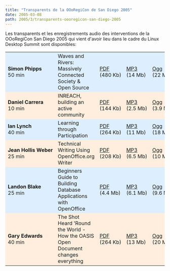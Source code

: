 ```yaml
---
title: "Transparents de la OOoRegiCon de San Diego 2005"
date: 2005-03-08
path: 2005/3/transparents-oooregicon-san-diego-2005
---
```


<p>Les transparents et les enregistrements audio des
interventions de la OOoRegiCon San Diego 2005 qui vient
d'avoir lieu dans le cadre du Linux Desktop Summit sont
disponibles:</p> 

<table cellpadding="2" cellspacing="0"><tbody><tr style="background: #ddeeff none repeat scroll 0% 50%; -moz-background-clip: border; -moz-background-origin: padding; -moz-background-inline-policy: continuous; height: 2.5em;"><td><strong>Simon&#160;Phipps</strong><br>
50&#160;min</td>

<td>Waves and Rivers: Massively Connected Society &amp;
Open Source</td>

<td><a href="http://website.openoffice.org/tryouts/dcarrera/RegiCon/pdf/Simon_Phipps.pdf">
PDF</a><br>
(480&#160;Kb)</td>

<td><a href="http://website.openoffice.org/tryouts/dcarrera/RegiCon/mp3/Simon_Phipps.mp3">
MP3</a><br>
(14 Mb)</td>

<td><a href="http://website.openoffice.org/tryouts/dcarrera/RegiCon/ogg/Simon_Phipps.ogg">
Ogg</a><br>
(22 Mb)</td>
</tr><tr style="background: #ffeedd none repeat scroll 0% 50%; -moz-background-clip: border; -moz-background-origin: padding; -moz-background-inline-policy: continuous; height: 2.5em;"><td><strong>Daniel&#160;Carrera</strong><br>
10 min</td>

<td>INREACH, building an active community</td>

<td><a href="http://website.openoffice.org/tryouts/dcarrera/RegiCon/pdf/Daniel_Carrera.pdf">
PDF</a><br>
(144 Kb)</td>

<td><a href="http://website.openoffice.org/tryouts/dcarrera/RegiCon/mp3/Daniel_Carrera.mp3">
MP3</a><br>
(2.5&#160;Mb)</td>

<td><a href="http://website.openoffice.org/tryouts/dcarrera/RegiCon/ogg/Daniel_Carrera.ogg">
Ogg</a><br>
(3.9&#160;Mb)</td>
</tr><tr style="background: #ddeeff none repeat scroll 0% 50%; -moz-background-clip: border; -moz-background-origin: padding; -moz-background-inline-policy: continuous; height: 2.5em;"><td><strong>Ian&#160;Lynch</strong><br>
40 min</td>

<td>Learning through Participation</td>

<td><a href="http://website.openoffice.org/tryouts/dcarrera/RegiCon/pdf/Ian_Lynch.pdf">
PDF</a><br>
(264 Kb)</td>

<td><a href="http://website.openoffice.org/tryouts/dcarrera/RegiCon/mp3/Ian_Lynch.mp3">
MP3</a><br>
(11 Mb)</td>

<td><a href="http://website.openoffice.org/tryouts/dcarrera/RegiCon/ogg/Ian_Lynch.ogg">
Ogg</a><br>
(18 Mb)</td>
</tr><tr style="background: #ffeedd none repeat scroll 0% 50%; -moz-background-clip: border; -moz-background-origin: padding; -moz-background-inline-policy: continuous; height: 2.5em;"><td><strong>Jean&#160;Hollis&#160;Weber</strong><br>
25 min</td>

<td>Technical Writing Using OpenOffice.org Writer</td>

<td><a href="http://website.openoffice.org/tryouts/dcarrera/RegiCon/pdf/Jean_Weber.pdf">
PDF</a><br>
(208 Kb)</td>

<td><a href="http://website.openoffice.org/tryouts/dcarrera/RegiCon/mp3/Jean_Weber.mp3">
MP3</a><br>
(6.5 Mb)</td>

<td><a href="http://website.openoffice.org/tryouts/dcarrera/RegiCon/ogg/Jean_Weber.ogg">
Ogg</a><br>
(10 Mb)</td>
</tr><tr style="background: #ddeeff none repeat scroll 0% 50%; -moz-background-clip: border; -moz-background-origin: padding; -moz-background-inline-policy: continuous; height: 2.5em;"><td><strong>Landon Blake</strong><br>
25 min</td>

<td>Beginners Guide to Building Database Applications with
OpenOffice</td>

<td><a href="http://website.openoffice.org/tryouts/dcarrera/RegiCon/pdf/Landon_Blake.pdf">
PDF</a><br>
(4.4 Mb)</td>

<td><a href="http://website.openoffice.org/tryouts/dcarrera/RegiCon/mp3/Landon_Blake.mp3">
MP3</a><br>
(6.1 Mb)</td>

<td><a href="http://website.openoffice.org/tryouts/dcarrera/RegiCon/ogg/Landon_Blake.ogg">
Ogg</a><br>
(9.6 Mb)</td>
</tr><tr style="background: #ffeedd none repeat scroll 0% 50%; -moz-background-clip: border; -moz-background-origin: padding; -moz-background-inline-policy: continuous; height: 2.5em;"><td><strong>Gary Edwards</strong><br>
40 min</td>

<td>The Shot Heard 'Round the World - How the OASIS Open
Document changes everything</td>

<td><a href="http://website.openoffice.org/tryouts/dcarrera/RegiCon/pdf/Gary_Edwards.pdf">
PDF</a><br>
(264 Kb)</td>

<td><a href="http://website.openoffice.org/tryouts/dcarrera/RegiCon/mp3/Gary_Edwards.mp3">
MP3</a><br>
(13 Mb)</td>

<td><a href="http://website.openoffice.org/tryouts/dcarrera/RegiCon/ogg/Gary_Edwards.ogg">
Ogg</a><br>
(20 Mb)</td>
</tr></tbody></table>

